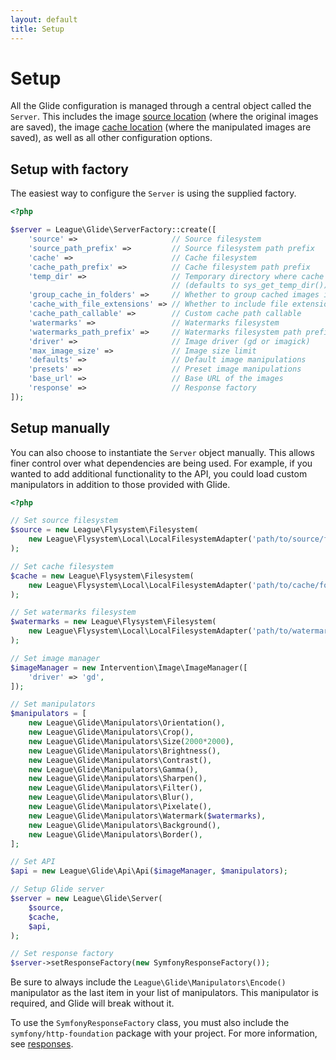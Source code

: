 ```yaml
---
layout: default
title: Setup
---
```


# Setup

All the Glide configuration is managed through a central object called the `Server`. This includes the image [source location](config/source-and-cache/) (where the original images are saved), the image [cache location](config/source-and-cache/) (where the manipulated images are saved), as well as all other configuration options.

## Setup with factory

The easiest way to configure the `Server` is using the supplied factory.

~~~ php
<?php

$server = League\Glide\ServerFactory::create([
    'source' =>                     // Source filesystem
    'source_path_prefix' =>         // Source filesystem path prefix
    'cache' =>                      // Cache filesystem
    'cache_path_prefix' =>          // Cache filesystem path prefix
    'temp_dir' =>                   // Temporary directory where cache EXIF data should be stored
                                    // (defaults to sys_get_temp_dir())
    'group_cache_in_folders' =>     // Whether to group cached images in folders
    'cache_with_file_extensions' => // Whether to include file extension in cache filename. Default `false`.
    'cache_path_callable' =>        // Custom cache path callable
    'watermarks' =>                 // Watermarks filesystem
    'watermarks_path_prefix' =>     // Watermarks filesystem path prefix
    'driver' =>                     // Image driver (gd or imagick)
    'max_image_size' =>             // Image size limit
    'defaults' =>                   // Default image manipulations
    'presets' =>                    // Preset image manipulations
    'base_url' =>                   // Base URL of the images
    'response' =>                   // Response factory
]);
~~~

## Setup manually

You can also choose to instantiate the `Server` object manually. This allows finer control over what dependencies are being used. For example, if you wanted to add additional functionality to the API, you could load custom manipulators in addition to those provided with Glide.

~~~ php
<?php

// Set source filesystem
$source = new League\Flysystem\Filesystem(
    new League\Flysystem\Local\LocalFilesystemAdapter('path/to/source/folder')
);

// Set cache filesystem
$cache = new League\Flysystem\Filesystem(
    new League\Flysystem\Local\LocalFilesystemAdapter('path/to/cache/folder')
);

// Set watermarks filesystem
$watermarks = new League\Flysystem\Filesystem(
    new League\Flysystem\Local\LocalFilesystemAdapter('path/to/watermarks/folder')
);

// Set image manager
$imageManager = new Intervention\Image\ImageManager([
    'driver' => 'gd',
]);

// Set manipulators
$manipulators = [
    new League\Glide\Manipulators\Orientation(),
    new League\Glide\Manipulators\Crop(),
    new League\Glide\Manipulators\Size(2000*2000),
    new League\Glide\Manipulators\Brightness(),
    new League\Glide\Manipulators\Contrast(),
    new League\Glide\Manipulators\Gamma(),
    new League\Glide\Manipulators\Sharpen(),
    new League\Glide\Manipulators\Filter(),
    new League\Glide\Manipulators\Blur(),
    new League\Glide\Manipulators\Pixelate(),
    new League\Glide\Manipulators\Watermark($watermarks),
    new League\Glide\Manipulators\Background(),
    new League\Glide\Manipulators\Border(),
];

// Set API
$api = new League\Glide\Api\Api($imageManager, $manipulators);

// Setup Glide server
$server = new League\Glide\Server(
    $source,
    $cache,
    $api,
);

// Set response factory
$server->setResponseFactory(new SymfonyResponseFactory());
~~~

<p class="message-notice">Be sure to always include the <code>League\Glide\Manipulators\Encode()</code> manipulator as the last item in your list of manipulators. This manipulator is required, and Glide will break without it.</p>

<p class="message-notice">To use the <code>SymfonyResponseFactory</code> class, you must also include the <code>symfony/http-foundation</code> package with your project. For more information, see <a href="config/responses/">responses</a>.</p>
